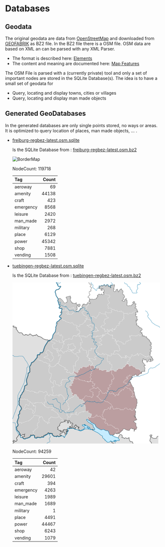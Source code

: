 # Databases

## Geodata

The original geodata are data from [OpenStreetMap](https://www.openstreetmap.org/) and downloaded from
[GEOFABRIK](http://download.geofabrik.de/) as BZ2 file. 
In the BZ2 file there is a OSM file. OSM data are based on XML an can be parsed with
any XML Parser. 

- The format is described here: [Elements](https://wiki.openstreetmap.org/wiki/Elements)
- The content and meaning are documented here: [Map Features](https://wiki.openstreetmap.org/wiki/Map_Features)

The OSM File is parsed with a (currently private) tool and only a set of important nodes are stored in the SQLite Database(s).
The idea is to have a small set of geodata for 
- Query, locating and display towns, cities or villages
- Query, locating and display man made objects



## Generated GeoDatabases

In the generated databases are only single points stored, no ways or areas. It is optimized to query location of places, man made objects, ... .

- [freiburg-regbez-latest.osm.sqlite](freiburg-regbez-latest.osm.sqlite)

    Is the SQLite Database from : [freiburg-regbez-latest.osm.bz2](http://download.geofabrik.de/europe/germany/baden-wuerttemberg/freiburg-regbez-latest.osm.bz2)
    
    ![BorderMap](546px-Baden-Württemberg_RB_Freiburg.svg.png)
    
    NodeCount: 119718
    
    Tag|Count
    | :--- | ---: |
    aeroway|69
    amenity|44138
    craft|423
    emergency|8568
    leisure|2420
    man_made|2972
    military|268
    place|6129
    power|45342
    shop|7881
    vending|1508


- [tuebingen-regbez-latest.osm.sqlite](tuebingen-regbez-latest.osm.sqlite)

    Is the SQLite Database from : [tuebingen-regbez-latest.osm.bz2](http://download.geofabrik.de/europe/germany/baden-wuerttemberg/tuebingen-regbez-latest.osm.bz2)
    
    ![BorderMap](546px-Baden-Württemberg_RB_Tübingen.svg.png)
    
    NodeCount: 94259
    
    Tag|Count
    | :--- | ---: |
    aeroway|42
    amenity|29601
    craft|394
    emergency|4263
    leisure|1989
    man_made|1689
    military|1
    place|4491
    power|44467
    shop|6243
    vending|1079
